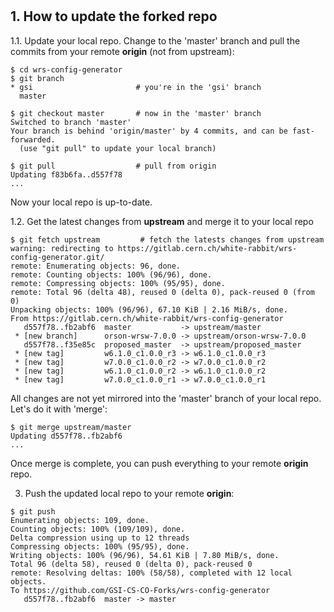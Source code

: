 #

## 1. How to update the forked repo

1.1. Update your local repo. Change to the 'master' branch and pull the commits from your remote **origin** (not from upstream):

```
$ cd wrs-config-generator
$ git branch
* gsi                       # you're in the 'gsi' branch
  master

$ git checkout master       # now in the 'master' branch
Switched to branch 'master'
Your branch is behind 'origin/master' by 4 commits, and can be fast-forwarded.
  (use "git pull" to update your local branch)

$ git pull                  # pull from origin
Updating f83b6fa..d557f78
...
```

Now your local repo is up-to-date.

1.2. Get the latest changes from **upstream** and merge it to your local repo

```
$ git fetch upstream         # fetch the latests changes from upstream
warning: redirecting to https://gitlab.cern.ch/white-rabbit/wrs-config-generator.git/
remote: Enumerating objects: 96, done.
remote: Counting objects: 100% (96/96), done.
remote: Compressing objects: 100% (95/95), done.
remote: Total 96 (delta 48), reused 0 (delta 0), pack-reused 0 (from 0)
Unpacking objects: 100% (96/96), 67.10 KiB | 2.16 MiB/s, done.
From https://gitlab.cern.ch/white-rabbit/wrs-config-generator
   d557f78..fb2abf6  master           -> upstream/master
 * [new branch]      orson-wrsw-7.0.0 -> upstream/orson-wrsw-7.0.0
   d557f78..f35e85c  proposed_master  -> upstream/proposed_master
 * [new tag]         w6.1.0_c1.0.0_r3 -> w6.1.0_c1.0.0_r3
 * [new tag]         w7.0.0_c1.0.0_r2 -> w7.0.0_c1.0.0_r2
 * [new tag]         w6.1.0_c1.0.0_r2 -> w6.1.0_c1.0.0_r2
 * [new tag]         w7.0.0_c1.0.0_r1 -> w7.0.0_c1.0.0_r1
```

All changes are not yet mirrored into the 'master' branch of your local repo. Let's do it with 'merge':

```
$ git merge upstream/master
Updating d557f78..fb2abf6
...
```

Once merge is complete, you can push everything to your remote **origin** repo.

3. Push the updated local repo to your remote **origin**:

```
$ git push
Enumerating objects: 109, done.
Counting objects: 100% (109/109), done.
Delta compression using up to 12 threads
Compressing objects: 100% (95/95), done.
Writing objects: 100% (96/96), 54.61 KiB | 7.80 MiB/s, done.
Total 96 (delta 58), reused 0 (delta 0), pack-reused 0
remote: Resolving deltas: 100% (58/58), completed with 12 local objects.
To https://github.com/GSI-CS-CO-Forks/wrs-config-generator
   d557f78..fb2abf6  master -> master
```
